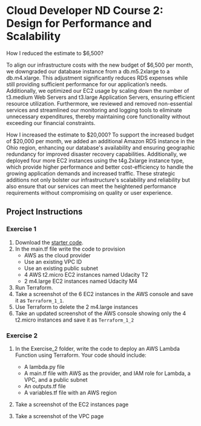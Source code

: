 # Cloud Developer ND Course 2: Design for Performance and Scalability
How I reduced the estimate to $6,500?

To align our infrastructure costs with the new budget of $6,500 per month, we downgraded our database instance from a db.m5.2xlarge to a db.m4.xlarge. This adjustment significantly reduces RDS expenses while still providing sufficient performance for our application’s needs. Additionally, we optimized our EC2 usage by scaling down the number of t3.medium Web Servers and t3.large Application Servers, ensuring efficient resource utilization. Furthermore, we reviewed and removed non-essential services and streamlined our monitoring and logging tools to eliminate unnecessary expenditures, thereby maintaining core functionality without exceeding our financial constraints.

How I increased the estimate to $20,000?
To support the increased budget of $20,000 per month, we added an additional Amazon RDS instance in the Ohio region, enhancing our database's availability and ensuring geographic redundancy for improved disaster recovery capabilities. Additionally, we deployed four more EC2 instances using the t4g.2xlarge instance type, which provide higher performance and better cost-efficiency to handle the growing application demands and increased traffic. These strategic additions not only bolster our infrastructure's scalability and reliability but also ensure that our services can meet the heightened performance requirements without compromising on quality or user experience.

## Project  Instructions

### Exercise 1

1. Download the [starter code](https://github.com/udacity/cand-c2-project).
2. In the main.tf file write the code to provision
   * AWS as the cloud provider
   * Use an existing VPC ID
   * Use an existing public subnet
   * 4 AWS t2.micro EC2 instances named Udacity T2
   * 2 m4.large EC2 instances named Udacity M4
3. Run Terraform. 
4. Take a screenshot of the 6 EC2 instances in the AWS console and save it as `Terraform_1_1`. 
5. Use Terraform to  delete the 2 m4.large instances 
6. Take an updated screenshot of the AWS console showing only the 4 t2.micro instances and save it as `Terraform_1_2`

### Exercise 2

1. In the  Exercise_2 folder, write the code to deploy an AWS Lambda Function using Terraform. Your code should include:

   * A lambda.py file
   * A main.tf file with AWS as the provider, and IAM role for Lambda, a VPC, and a public subnet
   * An outputs.tf file
   * A variables.tf file with an AWS region
  
2. Take a screenshot of the EC2 instances page
3. Take a screenshot of the VPC page 
